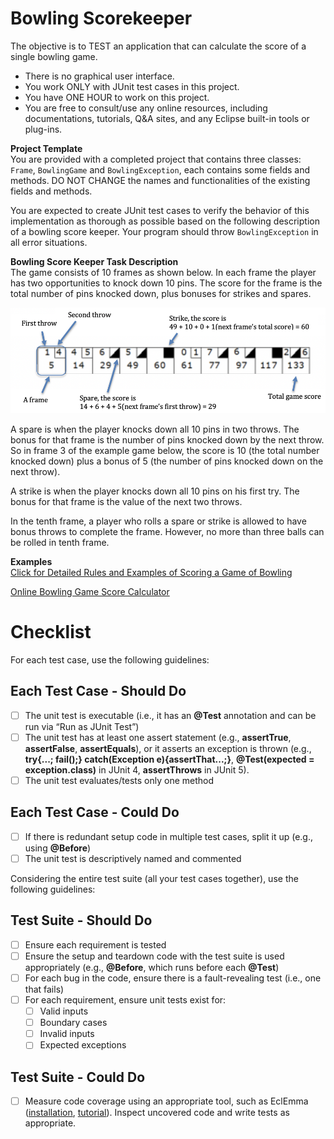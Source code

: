 Bowling Scorekeeper
===
The objective is to TEST an application that can calculate the score of a single bowling game.
- There is no graphical user interface.  
- You work ONLY with JUnit test cases in this project.
- You have ONE HOUR to work on this project.
- You are free to consult/use any online resources, including documentations, tutorials, Q&A sites, and any Eclipse built-in tools or plug-ins.
 

**Project Template**  
You are provided with a completed project that contains three classes: `Frame`, `BowlingGame` and `BowlingException`, each contains some fields and methods. DO NOT CHANGE the names and functionalities of the existing fields and methods.

You are expected to create JUnit test cases to verify the behavior of this implementation as thorough as possible based on the following description of a bowling score keeper. Your program should throw `BowlingException` in all error situations. 

**Bowling Score Keeper Task Description**  
The game consists of 10 frames as shown below. In each frame the player has two opportunities to knock down 10 pins. The score for the frame is the total number of pins knocked down, plus bonuses for strikes and spares.

![ExampleImage](https://github.com/ginaBai/BSK/blob/master/BowlingScoreKeeper/BowlingScoreKeeperExample.png)

A spare is when the player knocks down all 10 pins in two throws. The bonus for that frame is the number of pins knocked down by the next throw. So in frame 3 of the example game below, the score is 10 (the total number knocked down) plus a bonus of 5 (the number of pins knocked down on the next throw).

A strike is when the player knocks down all 10 pins on his first try. The bonus for that frame is the value of the next two throws. 

In the tenth frame, a player who rolls a spare or strike is allowed to have bonus throws to complete the frame. However, no more than three balls can be rolled in tenth frame.

**Examples**  
[Click for Detailed Rules and Examples of Scoring a Game of Bowling](https://slocums.homestead.com/gamescore.html)

[Online Bowling Game Score Calculator](https://bowlinggenius.com)


# Checklist

For each test case, use the following guidelines:
## Each Test Case - Should Do
- [ ] The unit test is executable (i.e., it has an **@Test** annotation and can be run via “Run as JUnit Test”)
- [ ] The unit test has at least one assert statement (e.g., **assertTrue**, **assertFalse**, **assertEquals**), or it asserts an exception is thrown (e.g., **try{...; fail();} catch(Exception e){assertThat...;}**, **@Test(expected = exception.class)** in JUnit 4, **assertThrows** in JUnit 5). 
- [ ] The unit test evaluates/tests only one method
## Each Test Case - Could Do
- [ ] If there is redundant setup code in multiple test cases, split it up (e.g., using **@Before**)
- [ ] The unit test is descriptively named and commented

Considering the entire test suite (all your test cases together), use the following guidelines: 
## Test Suite - Should Do
- [ ] Ensure each requirement is tested
- [ ] Ensure the setup and teardown code with the test suite is used appropriately (e.g., **@Before**, which runs before each **@Test**)
- [ ] For each bug in the code, ensure there is a fault-revealing test (i.e., one that fails)
- [ ] For each requirement, ensure unit tests exist for:
  - [ ] Valid inputs
  - [ ] Boundary cases
  - [ ] Invalid inputs
  - [ ] Expected exceptions
## Test Suite - Could Do
- [ ] Measure code coverage using an appropriate tool, such as EclEmma ([installation](https://www.eclemma.org/installation.html), [tutorial](https://www.eclipse.org/community/eclipse_newsletter/2015/august/article1.php)). Inspect uncovered code and write tests as appropriate.
